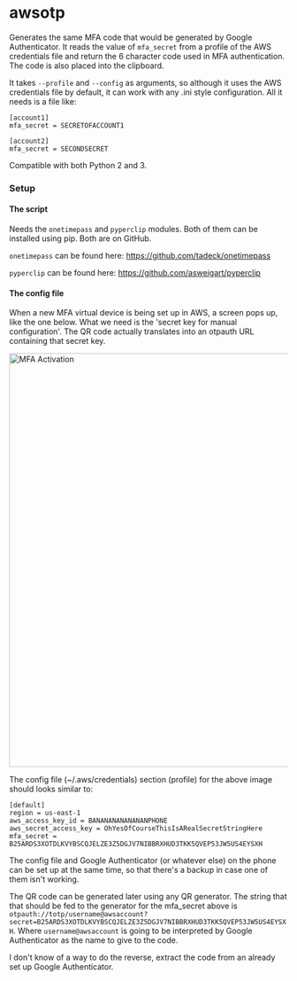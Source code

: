 # awsotp

Generates the same MFA code that would be generated by Google Authenticator.
It reads the value of `mfa_secret` from a profile of the AWS credentials file
and return the 6 character code used in MFA authentication. The code is also
placed into the clipboard.

It takes `--profile` and `--config` as arguments, so although it uses the AWS
credentials file by default, it can work with any .ini style configuration.
All it needs is a file like:
```
[account1]
mfa_secret = SECRETOFACCOUNT1

[account2]
mfa_secret = SECONDSECRET

```
Compatible with both Python 2 and 3.

### Setup
#### The script
Needs the `onetimepass` and `pyperclip` modules. Both of them can be installed
using pip. Both are on GitHub.

`onetimepass` can be found here: https://github.com/tadeck/onetimepass

`pyperclip` can be found here: https://github.com/asweigart/pyperclip

#### The config file
When a new MFA virtual device is being set up in AWS, a screen pops up, like
the one below. What we need is the 'secret key for manual configuration'.
The QR code actually translates into an otpauth URL containing that secret key.

<img 
src="http://www.neant.ro/wp-content/uploads/2016/03/aws_mfa_activation-1.png" 
alt="MFA Activation" width="900" height="747"
/>

The config file (~/.aws/credentials) section (profile) for the above image 
should looks similar to:
```
[default]
region = us-east-1
aws_access_key_id = BANANANANANANANPHONE
aws_secret_access_key = OhYesOfCourseThisIsARealSecretStringHere
mfa_secret = B25ARDS3XOTDLKVYBSCQJELZE3Z5DGJV7NIBBRXHUD3TKK5QVEP53JW5US4EYSXH
```

The config file and Google Authenticator (or whatever else) on the phone can
be set up at the same time, so that there's a backup in case one of them
isn't working.

The QR code can be generated later using any QR generator. The string that
that should be fed to the generator for the mfa_secret above is 
`otpauth://totp/username@awsaccount?secret=B25ARDS3XOTDLKVYBSCQJELZE3Z5DGJV7NIBBRXHUD3TKK5QVEP53JW5US4EYSXH`.
Where `username@awsaccount` is going to be interpreted by Google Authenticator
as the name to give to the code.

I don't know of a way to do the reverse, extract the code from an
already set up Google Authenticator.
